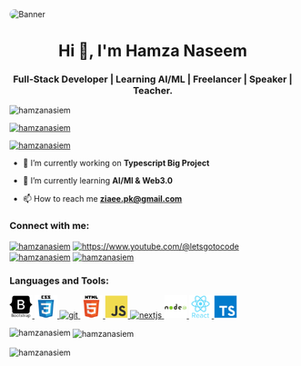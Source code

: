 <img alt="Banner" style="border-radius:20px ;" src="https://media.licdn.com/dms/image/D4D16AQEFki3FdIzXpw/profile-displaybackgroundimage-shrink_350_1400/0/1693635439562?e=1698883200&v=beta&t=owbHZx0gnsjpjEuc8JXFrBjJ7Y6SMbZcwVssKBOBAww">



<h1 align="center">Hi 👋, I'm Hamza Naseem</h1>
<h3 align="center">Full-Stack Developer | Learning AI/ML | Freelancer | Speaker | Teacher.</h3>

<p align="left"> <img src="https://komarev.com/ghpvc/?username=hamzanasiem&label=Profile%20views&color=0e75b6&style=flat" alt="hamzanasiem" /> </p>

<p align="left"> <a href="https://github.com/ryo-ma/github-profile-trophy"><img src="https://github-profile-trophy.vercel.app/?username=hamzanasiem" alt="hamzanasiem" /></a> </p>

<p align="left"> <a href="https://twitter.com/hamzanasiem" target="blank"><img src="https://img.shields.io/twitter/follow/hamzanasiem?logo=twitter&style=for-the-badge" alt="hamzanasiem" /></a> </p>

- 🔭 I’m currently working on **Typescript Big Project**

- 🌱 I’m currently learning **AI/Ml & Web3.0**

- 📫 How to reach me **ziaee.pk@gmail.com**

<h3 align="left">Connect with me:</h3>
<p align="left">
<a href="https://twitter.com/hamzanasiem" target="blank"><img align="center" src="https://raw.githubusercontent.com/rahuldkjain/github-profile-readme-generator/master/src/images/icons/Social/twitter.svg" alt="hamzanasiem" height="30" width="40" /></a>
<a href="  https://youtube.com/@letsGoToCode" target="blank"><img align="center" src="https://raw.githubusercontent.com/rahuldkjain/github-profile-readme-generator/master/src/images/icons/Social/youtube.svg" alt="https://www.youtube.com/@letsgotocode" height="30" width="40" /></a>
<a href="https://linkedin.com/in/hamzanasiem" target="blank"><img align="center" src="https://raw.githubusercontent.com/rahuldkjain/github-profile-readme-generator/master/src/images/icons/Social/linked-in-alt.svg" alt="hamzanasiem" height="30" width="40" /></a>
<a href="https://fb.com/hamzanasiem" target="blank"><img align="center" src="https://raw.githubusercontent.com/rahuldkjain/github-profile-readme-generator/master/src/images/icons/Social/facebook.svg" alt="hamzanasiem" height="30" width="40" /></a>
</p>

<h3 align="left">Languages and Tools:</h3>
<p align="left"> <a href="https://getbootstrap.com" target="_blank" rel="noreferrer"> <img src="https://raw.githubusercontent.com/devicons/devicon/master/icons/bootstrap/bootstrap-plain-wordmark.svg" alt="bootstrap" width="40" height="40"/> </a> <a href="https://www.w3schools.com/css/" target="_blank" rel="noreferrer"> <img src="https://raw.githubusercontent.com/devicons/devicon/master/icons/css3/css3-original-wordmark.svg" alt="css3" width="40" height="40"/> </a> <a href="https://git-scm.com/" target="_blank" rel="noreferrer"> <img src="https://www.vectorlogo.zone/logos/git-scm/git-scm-icon.svg" alt="git" width="40" height="40"/> </a> <a href="https://www.w3.org/html/" target="_blank" rel="noreferrer"> <img src="https://raw.githubusercontent.com/devicons/devicon/master/icons/html5/html5-original-wordmark.svg" alt="html5" width="40" height="40"/> </a> <a href="https://developer.mozilla.org/en-US/docs/Web/JavaScript" target="_blank" rel="noreferrer"> <img src="https://raw.githubusercontent.com/devicons/devicon/master/icons/javascript/javascript-original.svg" alt="javascript" width="40" height="40"/> </a> <a href="https://nextjs.org/" target="_blank" rel="noreferrer"> <img src="https://cdn.worldvectorlogo.com/logos/nextjs-2.svg" alt="nextjs" width="40" height="40"/> </a> <a href="https://nodejs.org" target="_blank" rel="noreferrer"> <img src="https://raw.githubusercontent.com/devicons/devicon/master/icons/nodejs/nodejs-original-wordmark.svg" alt="nodejs" width="40" height="40"/> </a> <a href="https://reactjs.org/" target="_blank" rel="noreferrer"> <img src="https://raw.githubusercontent.com/devicons/devicon/master/icons/react/react-original-wordmark.svg" alt="react" width="40" height="40"/> </a> <a href="https://www.typescriptlang.org/" target="_blank" rel="noreferrer"> <img src="https://raw.githubusercontent.com/devicons/devicon/master/icons/typescript/typescript-original.svg" alt="typescript" width="40" height="40"/> </a> </p>

<p><img align="left" src="https://github-readme-stats.vercel.app/api/top-langs?username=hamzanasiem&show_icons=true&locale=en&layout=compact" alt="hamzanasiem" /></p>

<p>&nbsp;<img align="center" src="https://github-readme-stats.vercel.app/api?username=hamzanasiem&show_icons=true&locale=en" alt="hamzanasiem" /></p>

<p><img align="center" src="https://github-readme-streak-stats.herokuapp.com/?user=hamzanasiem&" alt="hamzanasiem" /></p>
